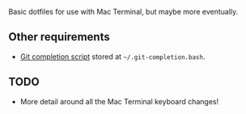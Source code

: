 Basic dotfiles for use with Mac Terminal, but maybe more eventually.

Other requirements
------------------

* [Git completion script](https://raw.githubusercontent.com/git/git/master/contrib/completion/git-completion.bash) stored at `~/.git-completion.bash`.

TODO
----

* More detail around all the Mac Terminal keyboard changes!
